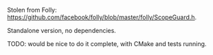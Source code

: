 Stolen from Folly: https://github.com/facebook/folly/blob/master/folly/ScopeGuard.h.

Standalone version, no dependencies.

TODO: would be nice to do it complete, with CMake and tests running.

